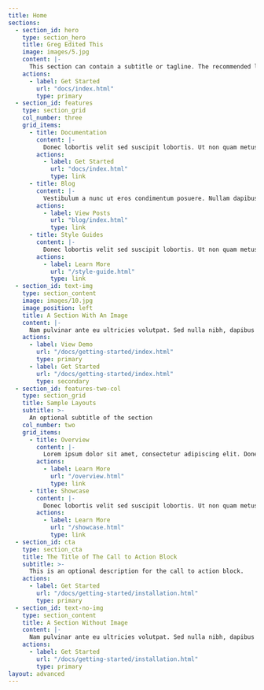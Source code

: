 ```yaml
---
title: Home
sections:
  - section_id: hero
    type: section_hero
    title: Greg Edited This
    image: images/5.jpg
    content: |-
      This section can contain a subtitle or tagline. The recommended length is one to three sentences, but can be changed as you prefer.
    actions:
      - label: Get Started
        url: "docs/index.html"
        type: primary
  - section_id: features
    type: section_grid
    col_number: three
    grid_items:
      - title: Documentation
        content: |-
          Donec lobortis velit sed suscipit lobortis. Ut non quam metus. Nullam a maximus mi. Quisque justo nunc, sollicitudin euismod euismod at, tincidunt ut tellus. Vivamus rhoncus mattis varius.
        actions:
          - label: Get Started
            url: "docs/index.html"
            type: link
      - title: Blog
        content: |-
          Vestibulum a nunc ut eros condimentum posuere. Nullam dapibus quis nunc non interdum. Pellentesque tortor ligula, gravida ac commodo eu.
        actions:
          - label: View Posts
            url: "blog/index.html"
            type: link
      - title: Style Guides
        content: |-
          Donec lobortis velit sed suscipit lobortis. Ut non quam metus. Nullam a maximus mi. Quisque justo nunc, sollicitudin euismod euismod at, tincidunt ut tellus. Vivamus rhoncus mattis varius.
        actions:
          - label: Learn More
            url: "/style-guide.html"
            type: link
  - section_id: text-img
    type: section_content
    image: images/10.jpg
    image_position: left
    title: A Section With An Image
    content: |-
      Nam pulvinar ante eu ultricies volutpat. Sed nulla nibh, dapibus sit amet cursus quis, fringilla nec sapien. Vestibulum imperdiet nunc bibendum consectetur lobortis.
    actions:
      - label: View Demo
        url: "/docs/getting-started/index.html"
        type: primary
      - label: Get Started
        url: "/docs/getting-started/index.html"
        type: secondary
  - section_id: features-two-col
    type: section_grid
    title: Sample Layouts
    subtitle: >-
      An optional subtitle of the section
    col_number: two
    grid_items:
      - title: Overview
        content: |-
          Lorem ipsum dolor sit amet, consectetur adipiscing elit. Donec nisl ligula, cursus id molestie vel, maximus aliquet risus. Vivamus in nibh fringilla, fringilla tortor at, pulvinar orci.
        actions:
          - label: Learn More
            url: "/overview.html"
            type: link
      - title: Showcase
        content: |-
          Donec lobortis velit sed suscipit lobortis. Ut non quam metus. Nullam a maximus mi. Quisque justo nunc, sollicitudin euismod euismod at, tincidunt ut tellus. Vivamus rhoncus mattis varius.
        actions:
          - label: Learn More
            url: "/showcase.html"
            type: link
  - section_id: cta
    type: section_cta
    title: The Title of The Call to Action Block
    subtitle: >-
      This is an optional description for the call to action block.
    actions:
      - label: Get Started
        url: "/docs/getting-started/installation.html"
        type: primary
  - section_id: text-no-img
    type: section_content
    title: A Section Without Image
    content: |-
      Nam pulvinar ante eu ultricies volutpat. Sed nulla nibh, dapibus sit amet cursus quis, fringilla nec sapien. Vestibulum imperdiet nunc bibendum consectetur lobortis.
    actions:
      - label: Get Started
        url: "/docs/getting-started/installation.html"
        type: primary
layout: advanced
---
```

